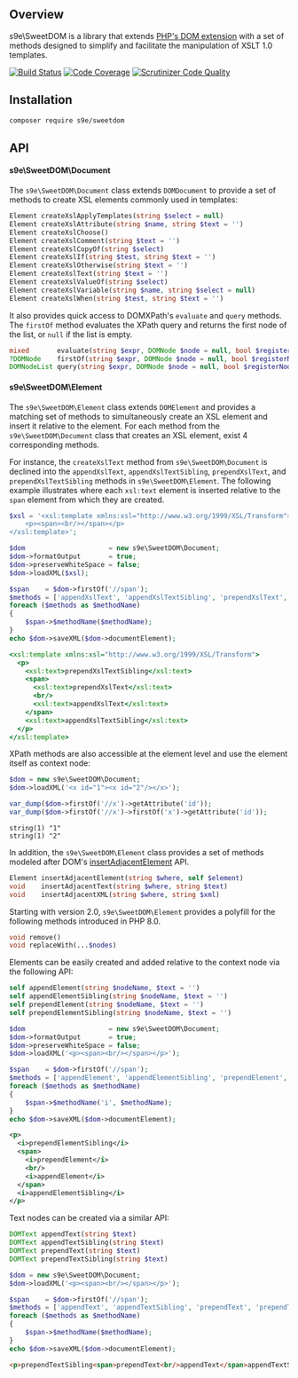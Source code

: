 ## Overview

s9e\\SweetDOM is a library that extends [PHP's DOM extension](https://www.php.net/manual/en/book.dom.php) with a set of methods designed to simplify and facilitate the manipulation of XSLT 1.0 templates.

[![Build Status](https://travis-ci.org/s9e/SweetDOM.svg?branch=master)](https://travis-ci.org/s9e/SweetDOM)
[![Code Coverage](https://scrutinizer-ci.com/g/s9e/SweetDOM/badges/coverage.png?b=master)](https://scrutinizer-ci.com/g/s9e/SweetDOM/?branch=master)
[![Scrutinizer Code Quality](https://scrutinizer-ci.com/g/s9e/SweetDOM/badges/quality-score.png?b=master)](https://scrutinizer-ci.com/g/s9e/SweetDOM/?branch=master)


## Installation

```bash
composer require s9e/sweetdom
```


## API

#### s9e\SweetDOM\Document

The `s9e\SweetDOM\Document` class extends `DOMDocument` to provide a set of methods to create XSL elements commonly used in templates:

```php
Element createXslApplyTemplates(string $select = null)
Element createXslAttribute(string $name, string $text = '')
Element createXslChoose()
Element createXslComment(string $text = '')
Element createXslCopyOf(string $select)
Element createXslIf(string $test, string $text = '')
Element createXslOtherwise(string $text = '')
Element createXslText(string $text = '')
Element createXslValueOf(string $select)
Element createXslVariable(string $name, string $select = null)
Element createXslWhen(string $test, string $text = '')
```

It also provides quick access to DOMXPath's `evaluate` and `query` methods. The `firstOf` method evaluates the XPath query and returns the first node of the list, or `null` if the list is empty.
```php
mixed       evaluate(string $expr, DOMNode $node = null, bool $registerNodeNS = true)
?DOMNode    firstOf(string $expr, DOMNode $node = null, bool $registerNodeNS = true)
DOMNodeList query(string $expr, DOMNode $node = null, bool $registerNodeNS = true)
```


#### s9e\SweetDOM\Element

The `s9e\SweetDOM\Element` class extends `DOMElement` and provides a matching set of methods to simultaneously create an XSL element and insert it relative to the element. For each method from the `s9e\SweetDOM\Document` class that creates an XSL element, exist 4 corresponding methods.

For instance, the `createXslText` method from `s9e\SweetDOM\Document` is declined into the `appendXslText`, `appendXslTextSibling`, `prependXslText`, and `prependXslTextSibling` methods in `s9e\SweetDOM\Element`. The following example illustrates where each `xsl:text` element is inserted relative to the `span` element from which they are created.

```php
$xsl = '<xsl:template xmlns:xsl="http://www.w3.org/1999/XSL/Transform">
    <p><span><br/></span></p>
</xsl:template>';

$dom                     = new s9e\SweetDOM\Document;
$dom->formatOutput       = true;
$dom->preserveWhiteSpace = false;
$dom->loadXML($xsl);

$span    = $dom->firstOf('//span');
$methods = ['appendXslText', 'appendXslTextSibling', 'prependXslText', 'prependXslTextSibling'];
foreach ($methods as $methodName)
{
	$span->$methodName($methodName);
}
echo $dom->saveXML($dom->documentElement);
```
```xsl
<xsl:template xmlns:xsl="http://www.w3.org/1999/XSL/Transform">
  <p>
    <xsl:text>prependXslTextSibling</xsl:text>
    <span>
      <xsl:text>prependXslText</xsl:text>
      <br/>
      <xsl:text>appendXslText</xsl:text>
    </span>
    <xsl:text>appendXslTextSibling</xsl:text>
  </p>
</xsl:template>
```

XPath methods are also accessible at the element level and use the element itself as context node:

```php
$dom = new s9e\SweetDOM\Document;
$dom->loadXML('<x id="1"><x id="2"/></x>');

var_dump($dom->firstOf('//x')->getAttribute('id'));
var_dump($dom->firstOf('//x')->firstOf('x')->getAttribute('id'));
```
```
string(1) "1"
string(1) "2"
```

In addition, the `s9e\SweetDOM\Element` class provides a set of methods modeled after DOM's [insertAdjacentElement](https://developer.mozilla.org/en-US/docs/Web/API/Element/insertAdjacentElement) API.

```php
Element insertAdjacentElement(string $where, self $element)
void    insertAdjacentText(string $where, string $text)
void    insertAdjacentXML(string $where, string $xml)
```

Starting with version 2.0, `s9e\SweetDOM\Element` provides a polyfill for the following methods introduced in PHP 8.0.

```php
void remove()
void replaceWith(...$nodes)
```

Elements can be easily created and added relative to the context node via the following API:
```php
self appendElement(string $nodeName, $text = '')
self appendElementSibling(string $nodeName, $text = '')
self prependElement(string $nodeName, $text = '')
self prependElementSibling(string $nodeName, $text = '')
```
```php
$dom                     = new s9e\SweetDOM\Document;
$dom->formatOutput       = true;
$dom->preserveWhiteSpace = false;
$dom->loadXML('<p><span><br/></span></p>');

$span    = $dom->firstOf('//span');
$methods = ['appendElement', 'appendElementSibling', 'prependElement', 'prependElementSibling'];
foreach ($methods as $methodName)
{
	$span->$methodName('i', $methodName);
}
echo $dom->saveXML($dom->documentElement);
```
```xml
<p>
  <i>prependElementSibling</i>
  <span>
    <i>prependElement</i>
    <br/>
    <i>appendElement</i>
  </span>
  <i>appendElementSibling</i>
</p>
```

Text nodes can be created via a similar API:
```php
DOMText appendText(string $text)
DOMText appendTextSibling(string $text)
DOMText prependText(string $text)
DOMText prependTextSibling(string $text)
```
```php
$dom = new s9e\SweetDOM\Document;
$dom->loadXML('<p><span><br/></span></p>');

$span    = $dom->firstOf('//span');
$methods = ['appendText', 'appendTextSibling', 'prependText', 'prependTextSibling'];
foreach ($methods as $methodName)
{
	$span->$methodName($methodName);
}
echo $dom->saveXML($dom->documentElement);
```
```html
<p>prependTextSibling<span>prependText<br/>appendText</span>appendTextSibling</p>
```